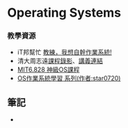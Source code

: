 # Operating Systems

### 教學資源
- iT邦幫忙 [教練，我想自幹作業系統!](https://ithelp.ithome.com.tw/articles/10274457)
- 清大周志遠[課程錄影](https://www.youtube.com/playlist?list=PLS0SUwlYe8czigQPzgJTH2rJtwm0LXvDX)、[講義連結](https://ocw.nthu.edu.tw/ocw/index.php?page=course_news_content&cid=141&id=999)
- [MIT6.828 神級OS課程](https://zhuanlan.zhihu.com/p/74028717)
- [OS作業系統學習 系列(作者:star0720)](https://ithelp.ithome.com.tw/users/20112132/ironman/1884)
## 筆記
- 
